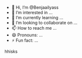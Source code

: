 - 👋 Hi, I’m @Benjaailyass
- 👀 I’m interested in ...
- 🌱 I’m currently learning ...
- 💞️ I’m looking to collaborate on ...
- 📫 How to reach me ...
- 😄 Pronouns: ...
- ⚡ Fun fact: ...

<!---
Benjaailyass/Benjaailyass is a ✨ special ✨ repository because its `README.md` (this file) appears on your GitHub profile.
You can click the Preview link to take a look at your changes.
--->hhisks
